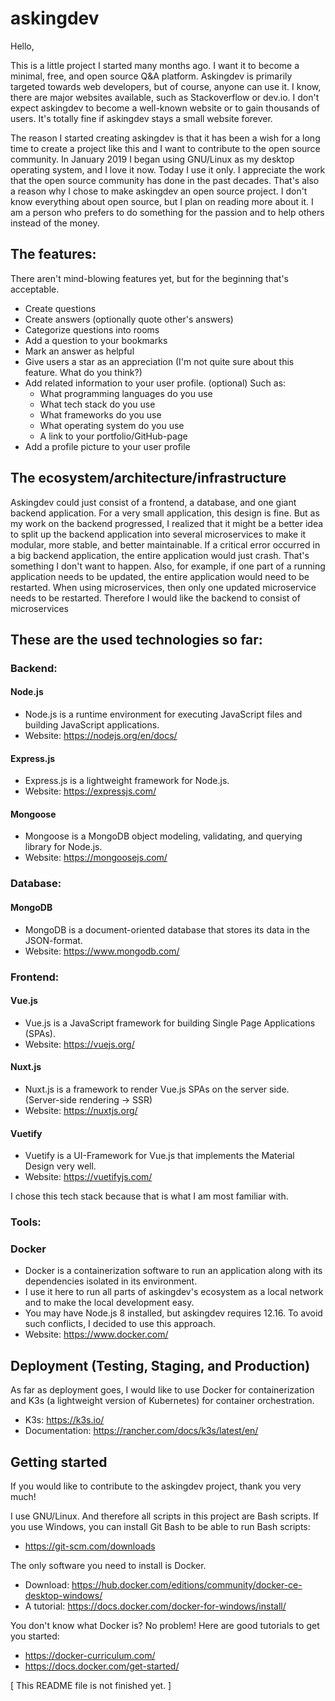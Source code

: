 # askingdev

Hello,

This is a little project I started many months ago.
I want it to become a minimal, free, and open source Q&A platform.
Askingdev is primarily targeted towards web developers, but of course, anyone can use it.
I know, there are major websites available, such as Stackoverflow or dev.io.
I don't expect askingdev to become a well-known website or to gain thousands of users.
It's totally fine if askingdev stays a small website forever.

The reason I started creating askingdev is that it has been a wish for a long time to create a project like this and I want to contribute to the open source community. In January 2019 I began using GNU/Linux as my desktop operating system, and I love it now. Today I use it only. I appreciate the work that the open source community has done in the past decades. That's also a reason why I chose to make askingdev an open source project. I don't know everything about open source, but I plan on reading more about it. 
I am a person who prefers to do something for the passion and to help others instead of the money.

## The features:
There aren't mind-blowing features yet, but for the beginning that's acceptable.

- Create questions
- Create answers (optionally quote other's answers)
- Categorize questions into rooms
- Add a question to your bookmarks
- Mark an answer as helpful
- Give users a star as an appreciation (I'm not quite sure about this feature. What do you think?)
- Add related information to your user profile. (optional) Such as:
  - What programming languages do you use
  - What tech stack do you use
  - What frameworks do you use
  - What operating system do you use
  - A link to your portfolio/GitHub-page
- Add a profile picture to your user profile

## The ecosystem/architecture/infrastructure
Askingdev could just consist of a frontend, a database, and one giant backend application.
For a very small application, this design is fine.
But as my work on the backend progressed, I realized that it might be a better idea to split up the backend application into several microservices to make it modular, more stable, and better maintainable.
If a critical error occurred in a big backend application, the entire application would just crash.
That's something I don't want to happen. Also, for example, if one part of a running application needs to be updated, the entire application would need to be restarted. When using microservices, then only one updated microservice needs to be restarted. Therefore I would like the backend to consist of microservices

## These are the used technologies so far:
### Backend:

#### Node.js
- Node.js is a runtime environment for executing JavaScript files and building JavaScript applications.
- Website: https://nodejs.org/en/docs/

#### Express.js
- Express.js is a lightweight framework for Node.js.
- Website: https://expressjs.com/

#### Mongoose
- Mongoose is a MongoDB object modeling, validating, and querying library for Node.js.
- Website: https://mongoosejs.com/

### Database:

#### MongoDB
- MongoDB is a document-oriented database that stores its data in the JSON-format.
- Website: https://www.mongodb.com/

### Frontend:

#### Vue.js
- Vue.js is a JavaScript framework for building Single Page Applications (SPAs).
- Website: https://vuejs.org/

#### Nuxt.js
- Nuxt.js is a framework to render Vue.js SPAs on the server side. (Server-side rendering -> SSR)
- Website: https://nuxtjs.org/

#### Vuetify
- Vuetify is a UI-Framework for Vue.js that implements the Material Design very well.
- Website: https://vuetifyjs.com/

I chose this tech stack because that is what I am most familiar with.

### Tools:

### Docker
- Docker is a containerization software to run an application along with its dependencies isolated in its environment.
- I use it here to run all parts of askingdev's ecosystem as a local network and to make the local development easy.
- You may have Node.js 8 installed, but askingdev requires 12.16. To avoid such conflicts, I decided to use this approach.
- Website: https://www.docker.com/

## Deployment (Testing, Staging, and Production)
As far as deployment goes, I would like to use Docker for containerization and K3s (a lightweight version of Kubernetes) for container orchestration.
- K3s: https://k3s.io/
- Documentation: https://rancher.com/docs/k3s/latest/en/

## Getting started
If you would like to contribute to the askingdev project, thank you very much!

I use GNU/Linux. And therefore all scripts in this project are Bash scripts.
If you use Windows, you can install Git Bash to be able to run Bash scripts:
- https://git-scm.com/downloads

The only software you need to install is Docker.
- Download: https://hub.docker.com/editions/community/docker-ce-desktop-windows/
- A tutorial: https://docs.docker.com/docker-for-windows/install/

You don't know what Docker is? No problem! Here are good tutorials to get you started:
- https://docker-curriculum.com/
- https://docs.docker.com/get-started/

[ This README file is not finished yet. ]
